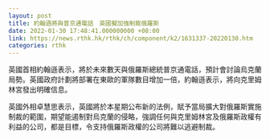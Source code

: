 ```yaml
---
layout: post
title: 約翰遜將與普京通電話　英國擬加強制裁俄羅斯
date: 2022-01-30 17:48:41.000000000 +08:00
link: https://news.rthk.hk/rthk/ch/component/k2/1631337-20220130.htm
categories: rthk
---
```


英國首相約翰遜表示，將於未來數天與俄羅斯總統普京通電話，預計會討論烏克蘭局勢。英國政府計劃將部署在東歐的軍隊數目增加一倍，約翰遜表示，將向克里姆林宮發出明確信息。

英國外相卓慧思表示，英國將於本星期公布新的法例，賦予當局擴大對俄羅斯實施制裁的範圍，期望能遏制對烏克蘭的侵略，強調任何與克里姆林宮及俄羅斯政權有利益的公司，都是目標，令支持俄羅斯政權的公司將難以逃避制裁。
